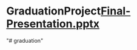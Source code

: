 # GraduationProject[Final-Presentation.pptx](https://github.com/ahmed-kkamel/GraduationProject/files/11174156/Final-Presentation.pptx)
"# graduation" 
